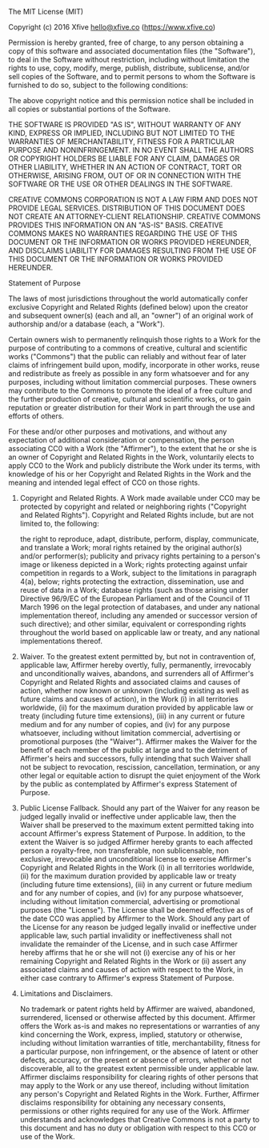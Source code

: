 <a name="chisel-mit"></a>
The MIT License (MIT)

Copyright (c) 2016 Xfive <hello@xfive.co> (https://www.xfive.co)

Permission is hereby granted, free of charge, to any person obtaining a copy
of this software and associated documentation files (the "Software"), to deal
in the Software without restriction, including without limitation the rights
to use, copy, modify, merge, publish, distribute, sublicense, and/or sell
copies of the Software, and to permit persons to whom the Software is
furnished to do so, subject to the following conditions:

The above copyright notice and this permission notice shall be included in
all copies or substantial portions of the Software.

THE SOFTWARE IS PROVIDED "AS IS", WITHOUT WARRANTY OF ANY KIND, EXPRESS OR
IMPLIED, INCLUDING BUT NOT LIMITED TO THE WARRANTIES OF MERCHANTABILITY,
FITNESS FOR A PARTICULAR PURPOSE AND NONINFRINGEMENT. IN NO EVENT SHALL THE
AUTHORS OR COPYRIGHT HOLDERS BE LIABLE FOR ANY CLAIM, DAMAGES OR OTHER
LIABILITY, WHETHER IN AN ACTION OF CONTRACT, TORT OR OTHERWISE, ARISING FROM,
OUT OF OR IN CONNECTION WITH THE SOFTWARE OR THE USE OR OTHER DEALINGS IN
THE SOFTWARE.


<a name="panache-cc0"></a>
     CREATIVE COMMONS CORPORATION IS NOT A LAW FIRM AND DOES NOT
     PROVIDE LEGAL SERVICES. DISTRIBUTION OF THIS DOCUMENT DOES NOT
     CREATE AN ATTORNEY-CLIENT RELATIONSHIP. CREATIVE COMMONS PROVIDES
     THIS INFORMATION ON AN "AS-IS" BASIS. CREATIVE COMMONS MAKES NO
     WARRANTIES REGARDING THE USE OF THIS DOCUMENT OR THE INFORMATION
     OR WORKS PROVIDED HEREUNDER, AND DISCLAIMS LIABILITY FOR DAMAGES
     RESULTING FROM THE USE OF THIS DOCUMENT OR THE INFORMATION OR
     WORKS PROVIDED HEREUNDER.

Statement of Purpose

The laws of most jurisdictions throughout the world automatically
confer exclusive Copyright and Related Rights (defined below) upon the
creator and subsequent owner(s) (each and all, an "owner") of an
original work of authorship and/or a database (each, a "Work").

Certain owners wish to permanently relinquish those rights to a Work
for the purpose of contributing to a commons of creative, cultural and
scientific works ("Commons") that the public can reliably and without
fear of later claims of infringement build upon, modify, incorporate
in other works, reuse and redistribute as freely as possible in any
form whatsoever and for any purposes, including without limitation
commercial purposes. These owners may contribute to the Commons to
promote the ideal of a free culture and the further production of
creative, cultural and scientific works, or to gain reputation or
greater distribution for their Work in part through the use and
efforts of others.

For these and/or other purposes and motivations, and without any
expectation of additional consideration or compensation, the person
associating CC0 with a Work (the "Affirmer"), to the extent that he or
she is an owner of Copyright and Related Rights in the Work,
voluntarily elects to apply CC0 to the Work and publicly distribute
the Work under its terms, with knowledge of his or her Copyright and
Related Rights in the Work and the meaning and intended legal effect
of CC0 on those rights.

1. Copyright and Related Rights. A Work made available under CC0 may
be protected by copyright and related or neighboring rights
("Copyright and Related Rights"). Copyright and Related Rights
include, but are not limited to, the following:

    the right to reproduce, adapt, distribute, perform, display,
    communicate, and translate a Work; moral rights retained by the
    original author(s) and/or performer(s); publicity and privacy
    rights pertaining to a person's image or likeness depicted in a
    Work; rights protecting against unfair competition in regards to a
    Work, subject to the limitations in paragraph 4(a), below; rights
    protecting the extraction, dissemination, use and reuse of data in
    a Work; database rights (such as those arising under Directive
    96/9/EC of the European Parliament and of the Council of 11 March
    1996 on the legal protection of databases, and under any national
    implementation thereof, including any amended or successor version
    of such directive); and other similar, equivalent or corresponding
    rights throughout the world based on applicable law or treaty, and
    any national implementations thereof.

2. Waiver. To the greatest extent permitted by, but not in
contravention of, applicable law, Affirmer hereby overtly, fully,
permanently, irrevocably and unconditionally waives, abandons, and
surrenders all of Affirmer's Copyright and Related Rights and
associated claims and causes of action, whether now known or unknown
(including existing as well as future claims and causes of action), in
the Work (i) in all territories worldwide, (ii) for the maximum
duration provided by applicable law or treaty (including future time
extensions), (iii) in any current or future medium and for any number
of copies, and (iv) for any purpose whatsoever, including without
limitation commercial, advertising or promotional purposes (the
"Waiver"). Affirmer makes the Waiver for the benefit of each member of
the public at large and to the detriment of Affirmer's heirs and
successors, fully intending that such Waiver shall not be subject to
revocation, rescission, cancellation, termination, or any other legal
or equitable action to disrupt the quiet enjoyment of the Work by the
public as contemplated by Affirmer's express Statement of Purpose.

3. Public License Fallback. Should any part of the Waiver for any
reason be judged legally invalid or ineffective under applicable law,
then the Waiver shall be preserved to the maximum extent permitted
taking into account Affirmer's express Statement of Purpose. In
addition, to the extent the Waiver is so judged Affirmer hereby grants
to each affected person a royalty-free, non transferable, non
sublicensable, non exclusive, irrevocable and unconditional license to
exercise Affirmer's Copyright and Related Rights in the Work (i) in
all territories worldwide, (ii) for the maximum duration provided by
applicable law or treaty (including future time extensions), (iii) in
any current or future medium and for any number of copies, and (iv)
for any purpose whatsoever, including without limitation commercial,
advertising or promotional purposes (the "License"). The License shall
be deemed effective as of the date CC0 was applied by Affirmer to the
Work. Should any part of the License for any reason be judged legally
invalid or ineffective under applicable law, such partial invalidity
or ineffectiveness shall not invalidate the remainder of the License,
and in such case Affirmer hereby affirms that he or she will not (i)
exercise any of his or her remaining Copyright and Related Rights in
the Work or (ii) assert any associated claims and causes of action
with respect to the Work, in either case contrary to Affirmer's
express Statement of Purpose.

4. Limitations and Disclaimers.

    No trademark or patent rights held by Affirmer are waived,
    abandoned, surrendered, licensed or otherwise affected by this
    document.  Affirmer offers the Work as-is and makes no
    representations or warranties of any kind concerning the Work,
    express, implied, statutory or otherwise, including without
    limitation warranties of title, merchantability, fitness for a
    particular purpose, non infringement, or the absence of latent or
    other defects, accuracy, or the present or absence of errors,
    whether or not discoverable, all to the greatest extent
    permissible under applicable law.  Affirmer disclaims
    responsibility for clearing rights of other persons that may apply
    to the Work or any use thereof, including without limitation any
    person's Copyright and Related Rights in the Work. Further,
    Affirmer disclaims responsibility for obtaining any necessary
    consents, permissions or other rights required for any use of the
    Work.  Affirmer understands and acknowledges that Creative Commons
    is not a party to this document and has no duty or obligation with
    respect to this CC0 or use of the Work.